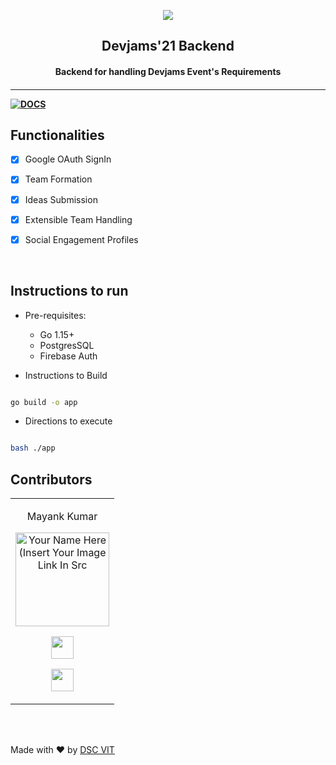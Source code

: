
<p align="center">

<a href="https://dscvit.com">

<img src="https://user-images.githubusercontent.com/30529572/92081025-fabe6f00-edb1-11ea-9169-4a8a61a5dd45.png" />

</a>

<h2 align="center"> Devjams'21 Backend</h2>

<h4 align="center"> Backend for handling Devjams Event's Requirements <h4>

</p>

  

---

[![DOCS](https://img.shields.io/badge/Documentation-see%20docs-green?style=flat-square&logo=appveyor)](https://documenter.getpostman.com/view/14681434/TzzDHa7R)

  

## Functionalities

- [X] Google OAuth SignIn

- [X] Team Formation

- [X] Ideas Submission

- [X] Extensible Team Handling

- [X] Social Engagement Profiles

  

<br>

  
  

## Instructions to run

  

* Pre-requisites:

	- Go 1.15+
	- PostgresSQL
	- Firebase Auth
* Instructions to Build

```bash

go build -o app

```

  

* Directions to execute

  

```bash

bash ./app

```

  

## Contributors

  

<table>

<tr align="center">

  
  

<td>

  

Mayank Kumar

<p align="center">

<img src  =  "https://dscvit.com/images/dsc-logo-square.svg"  width="150"  height="150"  alt="Your Name Here (Insert Your Image Link In Src">

</p>

<p align="center">

<a href  =  "https://github.com/mayankkumar2"><img src  =  "http://www.iconninja.com/files/241/825/211/round-collaboration-social-github-code-circle-network-icon.svg"  width="36"  height  =  "36"/></a>

<a href  =  "https://www.linkedin.com/in/mayankk2/">

<img src  =  "http://www.iconninja.com/files/863/607/751/network-linkedin-social-connection-circular-circle-media-icon.svg"  width="36"  height="36"/>

</a>

</p>

</td>

  
  
  
  
  

</tr>

</table>

  

<br>

<br>

  

<p align="center">

Made with :heart: by <a href="https://dscvit.com">DSC VIT</a>

</p>